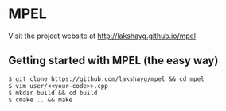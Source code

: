 # MPEL
Visit the project website at http://lakshayg.github.io/mpel

## Getting started with MPEL (the easy way)
```
$ git clone https://github.com/lakshayg/mpel && cd mpel
$ vim user/<<your-code>>.cpp
$ mkdir build && cd build
$ cmake .. && make
```

